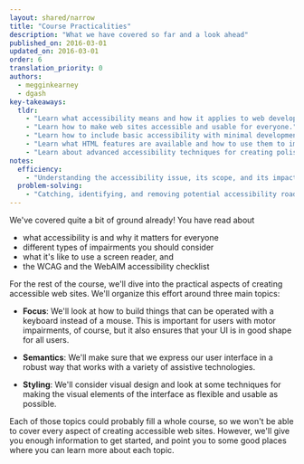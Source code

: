 ```yaml
---
layout: shared/narrow
title: "Course Practicalities"
description: "What we have covered so far and a look ahead"
published_on: 2016-03-01
updated_on: 2016-03-01
order: 6
translation_priority: 0
authors:
  - megginkearney
  - dgash
key-takeaways:
  tldr: 
    - "Learn what accessibility means and how it applies to web development."
    - "Learn how to make web sites accessible and usable for everyone."
    - "Learn how to include basic accessibility with minimal development impace."
    - "Learn what HTML features are available and how to use them to improve accessibility."
    - "Learn about advanced accessibility techniques for creating polished accessibility experiences."
notes:
  efficiency:
    - "Understanding the accessibility issue, its scope, and its impact can make you a better web developer."
  problem-solving:
    - "Catching, identifying, and removing potential accessibility roadblocks before they happen can improve your development process and reduce maintenance requirements."
---
```


We've covered quite a bit of ground already! You have read about 

 - what accessibility is and why it matters for everyone
 - different types of impairments you should consider
 - what it's like to use a screen reader, and
 - the WCAG and the WebAIM accessibility checklist

For the rest of the course, we'll dive into the practical aspects of creating accessible web sites. We'll organize this effort around three main topics:

 - **Focus**: We'll look at how to build things that can be operated with a keyboard instead of a mouse. This is important for users with motor impairments, of course, but it also ensures that your UI is in good shape for all users.

 - **Semantics**: We'll make sure that we express our user interface in a robust way that works with a variety of assistive technologies.

 - **Styling**: We'll consider visual design and look at some techniques for making the visual elements of the interface as flexible and usable as possible.

Each of those topics could probably fill a whole course, so we won't be able to cover every aspect of creating accessible web sites. However, we'll give you enough information to get started, and point you to some good places where you can learn more about each topic.
